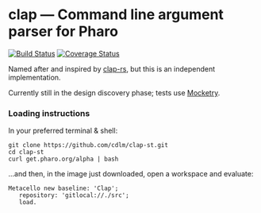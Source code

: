 # clap — Command line argument parser for Pharo
[![Build Status][travis-status]][travis]
[![Coverage Status][coveralls-status]][coveralls]

Named after and inspired by [clap-rs](https://github.com/kbknapp/clap-rs), but
this is an independent implementation.

Currently still in the design discovery phase; tests use [Mocketry](http://smalltalkhub.com/#!/~dionisiy/Mocketry).

### Loading instructions

In your preferred terminal & shell:
```
git clone https://github.com/cdlm/clap-st.git
cd clap-st
curl get.pharo.org/alpha | bash
```
…and then, in the image just downloaded, open a workspace and evaluate:
```
Metacello new baseline: 'Clap';
   repository: 'gitlocal://./src';
   load.
```

[travis]: https://travis-ci.org/cdlm/clap-st
[travis-status]: https://travis-ci.org/cdlm/clap-st.svg?branch=master
[coveralls]: https://coveralls.io/github/cdlm/clap-st?branch=master
[coveralls-status]: https://coveralls.io/repos/github/cdlm/clap-st/badge.svg?branch=master
